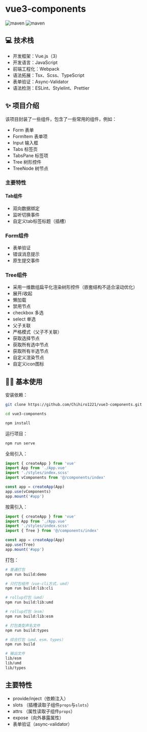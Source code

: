# vue3-components

![maven](https://img.shields.io/badge/Vue-3.0.0-[].svg)
![maven](https://camo.githubusercontent.com/dcf3110e99c354b13ab7d252b5141df6f9c69710b4d1a6c5194089a5c7b82ff1/68747470733a2f2f696d672e736869656c64732e696f2f6e706d2f762f7765627061636b2e737667)

## ‍💻 技术栈

- 开发框架：Vue.js（3）
- 开发语言：JavaScript
- 前端工程化：Webpack
- 语法拓展：Tsx、Scss、TypeScript
- 表单验证：Async-Validator
- 语法检测：ESLint、Stylelint、Prettier

## ✨ 项目介绍

该项目封装了一些组件，包含了一些常用的组件，例如：

- Form 表单
- FormItem 表单项
- Input 输入框
- Tabs 标签页
- TabsPane 标签项
- Tree 树形控件
- TreeNode 树节点

### 主要特性

#### Tab组件

- 双向数据绑定
- 监听切换事件
- 自定义tab标签标题（插槽）

### Form组件

- 表单验证
- 错误消息提示
- 原生提交事件

### Tree组件

- 采用一维数组扁平化渲染树形控件（嵌套结构不适合滚动优化）
- 展开/收起
- 懒加载
- 禁用节点
- checkbox 多选
- select 单选
- 父子关联
- 严格模式（父子不关联）
- 获取选择节点
- 获取所有选中节点
- 获取所有半选节点
- 自定义渲染节点
- 自定义icon图标

## 👷‍♂ ️基本使用

安装依赖：

```bash
git clone https://github.com/Chihiro1221/vue3-components.git

cd vue3-components

npm install
```

运行项目：

```bash
npm run serve
```

全局引入：

```ts
import { createApp } from 'vue'
import App from './App.vue'
import './styles/index.scss'
import vComponents from '@/components/index'

const app = createApp(App)
app.use(vComponents)
app.mount('#app')
```

按需引入：

```ts
import { createApp } from 'vue'
import App from './App.vue'
import './styles/index.scss'
import { Tree } from '@/components/index'

const app = createApp(App)
app.use(Tree)
app.mount('#app')
```

打包：

```bash
# 普通打包
npm run build:demo

# 只打包组件（vue-cli方式，umd）
npm run build:lib:cli

# rollup打包（umd）
npm run build:lib:umd

# rollup打包（esm）
npm run build:lib:esm

# 打包类型声名文件
npm run build:types

# 综合打包（umd、esm、types）
npm run build

# 输出文件
lib/esm
lib/umd
lib/types
```

## 主要特性

- provide/inject（依赖注入）
- slots （插槽读取子组件`props`与`slots`）
- attrs （属性读取子组件`props`）
- expose（向外暴露属性）
- 表单验证（async-validator）